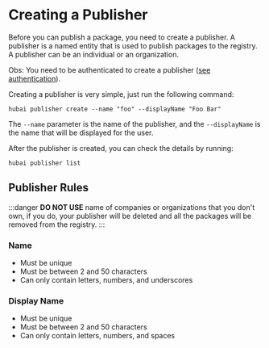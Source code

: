 # Creating a Publisher

Before you can publish a package, you need to create a publisher.
A publisher is a named entity that is used to publish packages to the registry. A publisher can be an individual or an organization.

Obs: You need to be authenticated to create a publisher ([see authentication](../getting-started#authentication)).

Creating a publisher is very simple, just run the following command:

```shell
hubai publisher create --name "foo" --displayName "Foo Bar"
```

The `--name` parameter is the name of the publisher, and the `--displayName` is the name that will be displayed for the user.

After the publisher is created, you can check the details by running:

```shell
hubai publisher list
```

## Publisher Rules

:::danger
**DO NOT USE** name of companies or organizations that you don't own, if you do, your publisher will be deleted and all the packages will be removed from the registry.
:::

### Name

- Must be unique
- Must be between 2 and 50 characters
- Can only contain letters, numbers, and underscores

### Display Name

- Must be unique
- Must be between 2 and 50 characters
- Can only contain letters, numbers, and spaces
